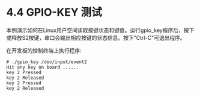 # 4.4 GPIO-KEY 测试

本例演示如何在Linux用户空间读取按键状态和键值。运行gpio_key程序后，按下或释放S2按键，串口会输出相应按键的状态信息。按下"Ctrl-C"可退出程序。

在开发板的控制终端上执行程序:

```
# ./gpio_key /dev/input/event2
Hit any key on board ......
key 2 Pressed
key 2 Released
key 2 Pressed
key 2 Released
```


